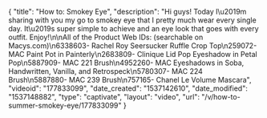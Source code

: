 {
    "title": "How to: Smokey Eye",
    "description": "Hi guys! Today I\u2019m sharing with you my go to smokey eye that I pretty much wear every single day. It\u2019s super simple to achieve and an eye look that goes with every outfit. Enjoy!\n\nAll of the Product Web IDs: (searchable on Macys.com)\n6338603- Rachel Roy Seersucker Ruffle Crop Top\n259072- MAC Paint Pot in Painterly\n2683809- Clinique Lid Pop Eyeshadow in Petal Pop\n5887909- MAC 221 Brush\n4952260- MAC Eyeshadows in Soba, Handwritten, Vanilla, and Retrospeck\n5780307- MAC 224 Brush\n5887880- MAC 239 Brush\n757165- Chanel Le Volume Mascara",
    "videoid": "177833099",
    "date_created": "1537142610",
    "date_modified": "1537148882",
    "type": "captivate",
    "layout": "video",
    "url": "\/v\/how-to-summer-smokey-eye\/177833099"
}